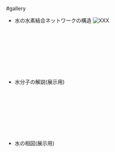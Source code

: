 #gallery

* 水の水素結合ネットワークの構造
![![XXX](20071010border.png)](storage:水の図/20071010full.jpg)

* 水分子の解説(展示用)
![![XXX](20071010border2.png)](storage:水の図/equiv.pdf)

* 水の相図(展示用)
![![XXX](20071010border3.png)](storage:水の図/desktop.pdf)

<!--  -->








